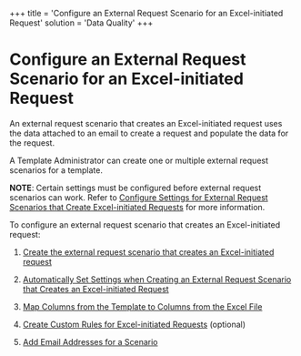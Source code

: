 +++
title = 'Configure an External Request Scenario for an Excel-initiated Request'
solution = 'Data Quality'
+++

# Configure an External Request Scenario for an Excel-initiated Request

An external request scenario that creates an Excel-initiated request
uses the data attached to an email to create a request and populate the
data for the request.

A Template Administrator can create one or multiple external request
scenarios for a template.

<span style="font-weight: bold;">NOTE</span>: Certain settings must be
configured before external request scenarios can work. Refer to
[Configure Settings for External Request Scenarios that Create
Excel-initiated
Requests](Configure_Settings_External_Rqst_Scenarios_that_Create_Excel.htm)
for more information.

To configure an external request scenario that creates an
Excel-initiated request:

1.  [Create the external request scenario that creates an
    Excel-initiated
    request](Create_an_External_Request_Scenario_for_an_Excel_Initiated_Requestel.htm)

2.  [Automatically Set Settings when Creating an External Request
    Scenario that Creates an Excel-initiated
    Request](Automatically_Set__Settings_When_Createng_an_External.htm)

3.  [Map Columns from the Template to Columns from the Excel
    File](../../../Migration/Map/Use_Cases/Map_Columns_Template_to_Sprdsht.htm)

4.  [Create Custom Rules for Excel-initiated
    Requests](Create_Custom_Rules_for_Excel_Initiated_Requests.htm)
    (optional)

5.  [Add Email Addresses for a
    Scenario](Add_Email_Addresses_for_a_Scenario.htm)
